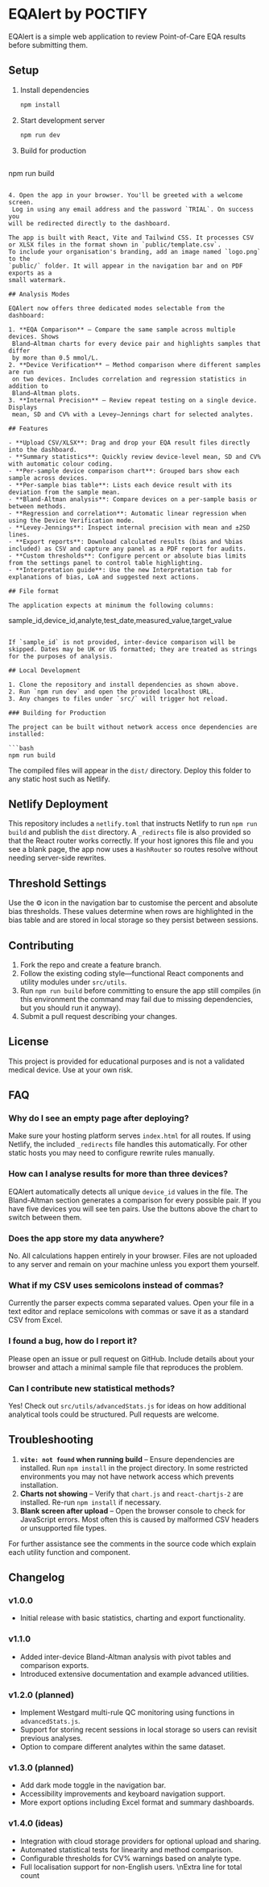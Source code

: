 # EQAlert by POCTIFY

EQAlert is a simple web application to review Point-of-Care EQA results before submitting them.

## Setup

1. Install dependencies
   ```bash
   npm install
   ```
2. Start development server
   ```bash
   npm run dev
   ```
3. Build for production
   ```bash
  npm run build
  ```

4. Open the app in your browser. You'll be greeted with a welcome screen.
   Log in using any email address and the password `TRIAL`. On success you
  will be redirected directly to the dashboard.

The app is built with React, Vite and Tailwind CSS. It processes CSV or XLSX files in the format shown in `public/template.csv`.
To include your organisation's branding, add an image named `logo.png` to the
`public/` folder. It will appear in the navigation bar and on PDF exports as a
small watermark.

## Analysis Modes

EQAlert now offers three dedicated modes selectable from the dashboard:

1. **EQA Comparison** – Compare the same sample across multiple devices. Shows
   Bland–Altman charts for every device pair and highlights samples that differ
   by more than 0.5 mmol/L.
2. **Device Verification** – Method comparison where different samples are run
   on two devices. Includes correlation and regression statistics in addition to
   Bland–Altman plots.
3. **Internal Precision** – Review repeat testing on a single device. Displays
   mean, SD and CV% with a Levey–Jennings chart for selected analytes.

## Features

- **Upload CSV/XLSX**: Drag and drop your EQA result files directly into the dashboard.
- **Summary statistics**: Quickly review device-level mean, SD and CV% with automatic colour coding.
- **Per-sample device comparison chart**: Grouped bars show each sample across devices.
- **Per-sample bias table**: Lists each device result with its deviation from the sample mean.
- **Bland-Altman analysis**: Compare devices on a per-sample basis or between methods.
- **Regression and correlation**: Automatic linear regression when using the Device Verification mode.
- **Levey-Jennings**: Inspect internal precision with mean and ±2SD lines.
- **Export reports**: Download calculated results (bias and %bias included) as CSV and capture any panel as a PDF report for audits.
- **Custom thresholds**: Configure percent or absolute bias limits from the settings panel to control table highlighting.
- **Interpretation guide**: Use the new Interpretation tab for explanations of bias, LoA and suggested next actions.

## File format

The application expects at minimum the following columns:

```
sample_id,device_id,analyte,test_date,measured_value,target_value
```

If `sample_id` is not provided, inter-device comparison will be skipped. Dates may be UK or US formatted; they are treated as strings for the purposes of analysis.

## Local Development

1. Clone the repository and install dependencies as shown above.
2. Run `npm run dev` and open the provided localhost URL.
3. Any changes to files under `src/` will trigger hot reload.

### Building for Production

The project can be built without network access once dependencies are installed:

```bash
npm run build
```

The compiled files will appear in the `dist/` directory. Deploy this folder to any static host such as Netlify.

## Netlify Deployment

This repository includes a `netlify.toml` that instructs Netlify to run `npm run build` and publish the `dist` directory. A `_redirects` file is also provided so that the React router works correctly. If your host ignores this file and you see a blank page, the app now uses a `HashRouter` so routes resolve without needing server-side rewrites.

## Threshold Settings

Use the ⚙️ icon in the navigation bar to customise the percent and absolute bias thresholds.
These values determine when rows are highlighted in the bias table and are stored in local storage so they persist between sessions.

## Contributing

1. Fork the repo and create a feature branch.
2. Follow the existing coding style—functional React components and utility modules under `src/utils`.
3. Run `npm run build` before committing to ensure the app still compiles (in this environment the command may fail due to missing dependencies, but you should run it anyway).
4. Submit a pull request describing your changes.

## License

This project is provided for educational purposes and is not a validated medical device. Use at your own risk.

## FAQ

### Why do I see an empty page after deploying?

Make sure your hosting platform serves `index.html` for all routes. If using Netlify,
the included `_redirects` file handles this automatically. For other static hosts
you may need to configure rewrite rules manually.

### How can I analyse results for more than three devices?

EQAlert automatically detects all unique `device_id` values in the file. The
Bland-Altman section generates a comparison for every possible pair. If you have
five devices you will see ten pairs. Use the buttons above the chart to switch
between them.

### Does the app store my data anywhere?

No. All calculations happen entirely in your browser. Files are not uploaded to
any server and remain on your machine unless you export them yourself.

### What if my CSV uses semicolons instead of commas?

Currently the parser expects comma separated values. Open your file in a text
editor and replace semicolons with commas or save it as a standard CSV from Excel.

### I found a bug, how do I report it?

Please open an issue or pull request on GitHub. Include details about your
browser and attach a minimal sample file that reproduces the problem.

### Can I contribute new statistical methods?

Yes! Check out `src/utils/advancedStats.js` for ideas on how additional
analytical tools could be structured. Pull requests are welcome.

## Troubleshooting

1. **`vite: not found` when running build** – Ensure dependencies are installed.
   Run `npm install` in the project directory. In some restricted environments
   you may not have network access which prevents installation.
2. **Charts not showing** – Verify that `chart.js` and `react-chartjs-2` are
   installed. Re-run `npm install` if necessary.
3. **Blank screen after upload** – Open the browser console to check for
   JavaScript errors. Most often this is caused by malformed CSV headers or
   unsupported file types.

For further assistance see the comments in the source code which explain each
utility function and component.

## Changelog

### v1.0.0

- Initial release with basic statistics, charting and export functionality.

### v1.1.0

- Added inter-device Bland-Altman analysis with pivot tables and comparison
  exports.
- Introduced extensive documentation and example advanced utilities.

### v1.2.0 (planned)

- Implement Westgard multi-rule QC monitoring using functions in
  `advancedStats.js`.
- Support for storing recent sessions in local storage so users can revisit
  previous analyses.
- Option to compare different analytes within the same dataset.

### v1.3.0 (planned)

- Add dark mode toggle in the navigation bar.
- Accessibility improvements and keyboard navigation support.
- More export options including Excel format and summary dashboards.

### v1.4.0 (ideas)

- Integration with cloud storage providers for optional upload and sharing.
- Automated statistical tests for linearity and method comparison.
- Configurable thresholds for CV% warnings based on analyte type.
- Full localisation support for non-English users.
\nExtra line for total count
